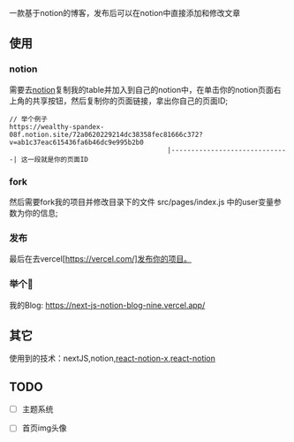 一款基于notion的博客，发布后可以在notion中直接添加和修改文章

## 使用

### notion
需要去[notion](https://wealthy-spandex-08f.notion.site/72a0620229214dc38358fec81666c372?v=ab1c37eac615436fa6b46dc9e995b2b0)复制我的table并加入到自己的notion中，在单击你的notion页面右上角的共享按钮，然后复制你的页面链接，拿出你自己的页面ID;
```
// 举个例子
https://wealthy-spandex-08f.notion.site/72a0620229214dc38358fec81666c372?v=ab1c37eac615436fa6b46dc9e995b2b0
                                        |------------------------------| 这一段就是你的页面ID
```
### fork
然后需要fork我的项目并修改目录下的文件 src/pages/index.js 中的user变量参数为你的信息;


### 发布
最后在去vercel[https://vercel.com/]发布你的项目。

### 举个🌰
我的Blog: https://next-js-notion-blog-nine.vercel.app/
## 其它
使用到的技术：nextJS,notion,[react-notion-x](https://github.com/NotionX/react-notion-x),[react-notion](https://github.com/splitbee/react-notion)

## TODO

- [ ] 主题系统

- [ ] 首页img头像
